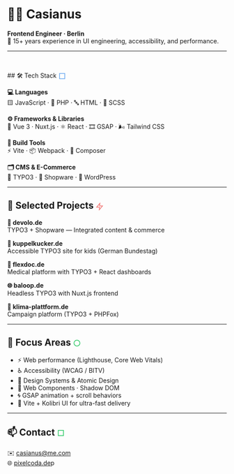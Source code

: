 # 👨‍💻 Casianus  
**Frontend Engineer · Berlin**  
🧪 15+ years experience in UI engineering, accessibility, and performance.

---



<svg width="18" height="18" viewBox="0 0 24 24" fill="none"
     role="img" aria-label="Tech Stack" style="vertical-align:middle">
  <title>Tech Stack</title>
  <style>
    @media (prefers-reduced-motion: reduce) { .a { animation: none; } }
  </style>
  <g stroke="currentColor" stroke-width="2" vector-effect="non-scaling-stroke">
    <rect x="5" y="5" width="14" height="14" rx="2"/>
    <path class="a" d="M8 9h8M8 12h5M8 15h8" stroke-linecap="round"
          stroke-dasharray="2 4">
      <animate attributeName="stroke-dashoffset" values="0;12" dur="1.8s" repeatCount="indefinite"/>
    </path>
    <g opacity=".9">
      <path d="M3 8h2M3 12h2M3 16h2M21 8h-2M21 12h-2M21 16h-2" stroke-linecap="round"/>
    </g>
  </g>
</svg>
## 🛠 Tech Stack <svg width="18" height="18" viewBox="0 0 24 24" fill="none" style="vertical-align:middle"><path d="M4 4h16v16H4z" stroke="#60a5fa" stroke-width="2"><animate attributeName="stroke" values="#60a5fa;#fbbf24;#60a5fa" dur="2.8s" repeatCount="indefinite"/></path></svg>

**💻 Languages**  
🟨 JavaScript · 🐘 PHP · 🔤 HTML · 🎨 SCSS  

**⚙️ Frameworks & Libraries**  
🧩 Vue 3 · Nuxt.js · ⚛️ React · 🎞 GSAP · 🌬 Tailwind CSS  

**🧱 Build Tools**  
⚡️ Vite · 📦 Webpack · 🎼 Composer  

**🗂 CMS & E-Commerce**  
🧮 TYPO3 · 🛒 Shopware · 📝 WordPress  

---

## 🚀 Selected Projects <svg width="18" height="18" viewBox="0 0 24 24" fill="none" style="vertical-align:middle"><path d="M13 2L3 14h9l-1 8 10-12h-9z" stroke="#f87171" stroke-width="2"><animate attributeName="stroke" values="#f87171;#34d399;#f87171" dur="4s" repeatCount="indefinite"/></path></svg>

**🧠 devolo.de**  
TYPO3 + Shopware — Integrated content & commerce

**🎒 kuppelkucker.de**  
Accessible TYPO3 site for kids (German Bundestag)

**🏥 flexdoc.de**  
Medical platform with TYPO3 + React dashboards

**🌐 baloop.de**  
Headless TYPO3 with Nuxt.js frontend

**🌱 klima-plattform.de**  
Campaign platform (TYPO3 + PHPFox)

---

## 🧭 Focus Areas <svg width="18" height="18" viewBox="0 0 24 24" fill="none" style="vertical-align:middle"><circle cx="12" cy="12" r="9" stroke="#22c55e" stroke-width="2"><animate attributeName="r" values="9;10;9" dur="2s" repeatCount="indefinite"/></circle></svg>

- ⚡️ Web performance (Lighthouse, Core Web Vitals)  
- ♿ Accessibility (WCAG / BITV)  
- 🧬 Design Systems & Atomic Design  
- 🧩 Web Components · Shadow DOM  
- 🌀 GSAP animation + scroll behaviors  
- 🧪 Vite + Kolibri UI for ultra-fast delivery

---

## 📫 Contact <svg width="18" height="18" viewBox="0 0 24 24" fill="none" style="vertical-align:middle"><path d="M4 4h16v16H4z" stroke="#22c55e" stroke-width="2"/></svg>  
✉️ [casianus@me.com](mailto:casianus@me.com)  
🌐 [pixelcoda.de](https://pixelcoda.de)p

